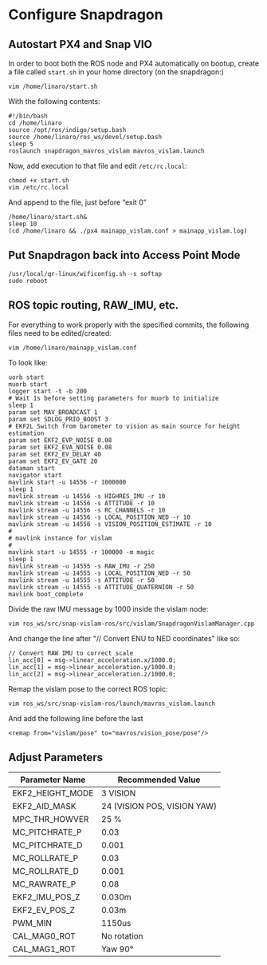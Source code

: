 # Configure Snapdragon
## Autostart PX4 and Snap VIO
In order to boot both the ROS node and PX4 automatically on bootup, create a file called `start.sh` in your home directory (on the snapdragon:)
```
vim /home/linaro/start.sh
```

With the following contents:
```
#!/bin/bash
cd /home/linaro
source /opt/ros/indigo/setup.bash
source /home/linaro/ros_ws/devel/setup.bash
sleep 5
roslaunch snapdragon_mavros_vislam mavros_vislam.launch
```
	
Now, add execution to that file and edit `/etc/rc.local`:
```
chmod +x start.sh
vim /etc/rc.local
```

And append to the file, just before “exit 0”
```
/home/linaro/start.sh&
sleep 10
(cd /home/linaro && ./px4 mainapp_vislam.conf > mainapp_vislam.log)
```

## Put Snapdragon back into Access Point Mode
```
/usr/local/qr-linux/wificonfig.sh -s softap
sudo reboot
```

## ROS topic routing, RAW_IMU, etc.
For everything to work properly with the specified commits, the following files need to be edited/created:
```
vim /home/linaro/mainapp_vislam.conf
```

To look like: 
```
uorb start
muorb start
logger start -t -b 200
# Wait 1s before setting parameters for muorb to initialize
sleep 1
param set MAV_BROADCAST 1
param set SDLOG_PRIO_BOOST 3
# EKF2L Switch from barometer to vision as main source for height estimation
param set EKF2_EVP_NOISE 0.08
param set EKF2_EVA_NOISE 0.08
param set EKF2_EV_DELAY 40
param set EKF2_EV_GATE 20
dataman start
navigator start
mavlink start -u 14556 -r 1000000
sleep 1
mavlink stream -u 14556 -s HIGHRES_IMU -r 10
mavlink stream -u 14556 -s ATTITUDE -r 10
mavlink stream -u 14556 -s RC_CHANNELS -r 10
mavlink stream -u 14556 -s LOCAL_POSITION_NED -r 10
mavlink stream -u 14556 -s VISION_POSITION_ESTIMATE -r 10
#
# mavlink instance for vislam
#
mavlink start -u 14555 -r 100000 -m magic
sleep 1
mavlink stream -u 14555 -s RAW_IMU -r 250
mavlink stream -u 14555 -s LOCAL_POSITION_NED -r 50
mavlink stream -u 14555 -s ATTITUDE -r 50
mavlink stream -u 14555 -s ATTITUDE_QUATERNION -r 50
mavlink boot_complete
```

Divide the raw IMU message by 1000 inside the vislam node:
```
vim ros_ws/src/snap-vislam-ros/src/vislam/SnapdragonVislamManager.cpp
```

And change the line after "// Convert ENU to NED coordinates" like so:
```
// Convert RAW IMU to correct scale
lin_acc[0] = msg->linear_acceleration.x/1000.0;
lin_acc[1] = msg->linear_acceleration.y/1000.0;
lin_acc[2] = msg->linear_acceleration.z/1000.0;
```

Remap the vislam pose to the correct ROS topic:
```
vim ros_ws/src/snap-vislam-ros/launch/mavros_vislam.launch
```
And add the following line before the last </node>
```
<remap from="vislam/pose" to="mavros/vision_pose/pose"/>
```

## Adjust Parameters

| Parameter Name    | Recommended Value           |
|-------------------|-----------------------------|
| EKF2_HEIGHT_MODE  | 3   VISION                  |
| EKF2_AID_MASK     | 24 (VISION POS, VISION YAW) |
| MPC_THR_HOWVER    | 25 %               	  |
| MC_PITCHRATE_P    | 0.03                 	  |
| MC_PITCHRATE_D    | 0.001                 	  |
| MC_ROLLRATE_P     | 0.03                 	  |
| MC_ROLLRATE_D     | 0.001              	  |
| MC_RAWRATE_P      | 0.08                        |
| EKF2_IMU_POS_Z    | 0.030m    		  |
| EKF2_EV_POS_Z     | 0.03m			  |
| PWM_MIN	    | 1150us			  |
| CAL_MAG0_ROT	    | No rotation		  |
| CAL_MAG1_ROT	    | Yaw 90°			  |








